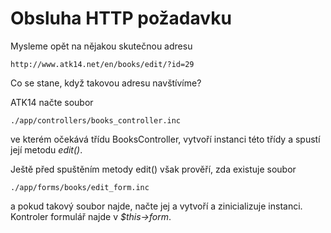 Obsluha HTTP požadavku
======================

Mysleme opět na nějakou skutečnou adresu

    http://www.atk14.net/en/books/edit/?id=29

Co se stane, když takovou adresu navštívíme?

ATK14 načte soubor

    ./app/controllers/books_controller.inc

ve kterém očekává třídu BooksController, vytvoří instanci této třídy a spustí její metodu *edit()*.

Ještě před spuštěním metody edit() však prověří, zda existuje soubor

    ./app/forms/books/edit_form.inc

a pokud takový soubor najde, načte jej a vytvoří a zinicializuje instanci. Kontroler formulář najde v *$this->form*.
